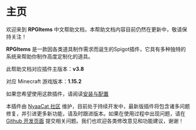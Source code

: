 # 主页

欢迎来到 **RPGItems** 中文帮助文档，本帮助文档内容目前仍然在更新中，敬请保持关注！

**RPGItems** 是一款因各类道具制作需求而诞生的Spigot插件，它具有多种独特的系统来帮助你制作高度定制化的道具。

此帮助文档对应插件主版本：**v3.8**

对应 Minecraft 游戏版本：**1.15.2**

如果您希望使用这款插件，请阅读[安装与配置](installation.md)

本插件由 [NyaaCat 社区](https://github.com/NyaaCat) 维护，目前处于持续开发中，最新版插件将包含诸多问题修复，并引进更多新功能，请及时跟进版本。如果在使用过程中出现问题，请在 [Github 开发页面](https://github.com/NyaaCat/RPGItems-reloaded) 提交相关问题。我们也欢迎各类修改意见和功能建议，谢谢！

